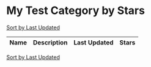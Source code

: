 # My Test Category by Stars

[Sort by Last Updated](My%20Test%20Category.Last%20Updated.md)

Name | Description | Last Updated | Stars 
--- | --- | --- | --- 

[Sort by Last Updated](My%20Test%20Category.Last%20Updated.md)